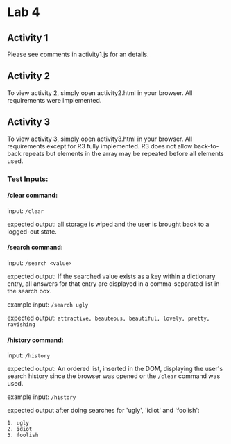 # Lab 4

## Activity 1
Please see comments in activity1.js for an details.

## Activity 2
To view activity 2, simply open activity2.html in your browser.
All requirements were implemented.

## Activity 3
To view activity 3, simply open activity3.html in your browser.
All requirements except for R3 fully implemented. R3 does not allow back-to-back repeats but elements in the array may be
repeated before all elements used.
### Test Inputs:
#### /clear command:
input: ```/clear``` 

expected output: all storage is wiped and the user is brought back to a logged-out state.

#### /search command:
input: ```/search <value>```

expected output: If the searched value exists as a key within a dictionary entry, all answers for that entry are displayed
in a comma-separated list in the search box.

example input: ```/search ugly```

expected output: ```attractive, beauteous, beautiful, lovely, pretty, ravishing```

#### /history command:
input: ```/history```

expected output: An ordered list, inserted in the DOM, displaying the user's search history since the browser was opened
or the ```/clear``` command was used.

example input: ```/history```

expected output after doing searches for 'ugly', 'idiot' and 'foolish': 
```
1. ugly
2. idiot
3. foolish
```
